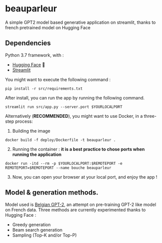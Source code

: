 # beauparleur
A simple GPT2 model based generative application on streamlit, thanks to french pretrained model on Hugging Face

## Dependencies
Python 3.7 framework, with : 

- [Hugging Face](https://huggingface.co/) 🤗 
- [Streamlit](https://streamlit.io/)

You might want to execute the following command : 

```
pip install -r src/requirements.txt
```

After install, you can run the app by running the following command.

```
streamlit run src/app.py --server.port $YOURLOCALPORT
```

Alternatively (__RECOMMENDED__), you might want to use Docker, in a three-step process:
1. Building the image

```
docker build -f deploy/Dockerfile -t beauparleur .
```

2. Running the container : __it is a best practice to chose ports when running the application__ 

```
docker run -itd --rm -p $YOURLOCALPORT:$REMOTEPORT -e REMOTEPORT=$REMOTEPORT --name bouche beauparleur 
```

3. Now, you can open your browser at your local port, and enjoy the app ! 


## Model & generation methods.

Model used is  [Belgian GPT-2](https://github.com/antoiloui/belgpt2), an attempt on pre-training GPT-2 like model on French data. 
Three methods are currently experimented thanks to Hugging Face : 

- Greedy generation
- Beam search generation
- Sampling (Top-K and/or Top-P)

